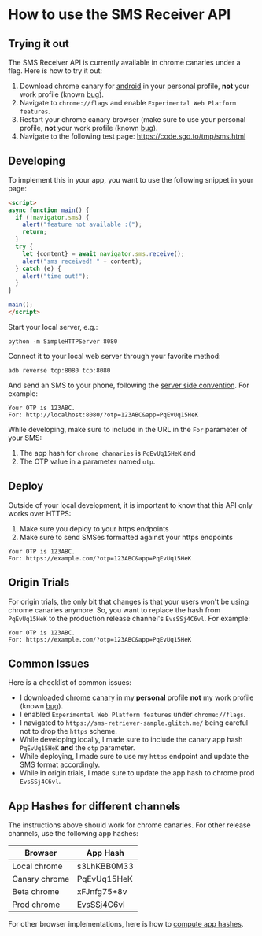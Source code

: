 # How to use the SMS Receiver API

## Trying it out

The SMS Receiver API is currently available in chrome canaries under a flag. Here is how to try it out:

1) Download chrome canary for [android](https://play.google.com/store/apps/details?id=com.chrome.canary) in your personal profile, **not** your work profile (known [bug](https://bugs.chromium.org/p/chromium/issues/detail?id=1000548)).
2) Navigate to `chrome://flags` and enable `Experimental Web Platform features`.
3) Restart your chrome canary browser (make sure to use your personal profile, **not** your work profile (known [bug](https://bugs.chromium.org/p/chromium/issues/detail?id=1000548)).
4) Navigate to the following test page: https://code.sgo.to/tmp/sms.html

## Developing

To implement this in your app, you want to use the following snippet in your page:

```html
<script>
async function main() {
  if (!navigator.sms) {
    alert("feature not available :(");
    return;
  }
  try {
    let {content} = await navigator.sms.receive();
    alert("sms received! " + content);
  } catch (e) {
    alert("time out!");
  }
}

main();
</script>
```

Start your local server, e.g.:

```
python -m SimpleHTTPServer 8080
```

Connect it to your local web server through your favorite method:

```
adb reverse tcp:8080 tcp:8080
```

And send an SMS to your phone, following the [server side convention](https://github.com/samuelgoto/sms-receiver#formatting). For example:

```
Your OTP is 123ABC.
For: http://localhost:8080/?otp=123ABC&app=PqEvUq15HeK
```

While developing, make sure to include in the URL in the `For` parameter of your SMS:

1) The app hash for `chrome chanaries` is `PqEvUq15HeK` and
2) The OTP value in a parameter named `otp`.

## Deploy

Outside of your local development, it is important to know that this API only works over HTTPS:

1) Make sure you deploy to your https endpoints
2) Make sure to send SMSes formatted against your https endpoints

```
Your OTP is 123ABC.
For: https://example.com/?otp=123ABC&app=PqEvUq15HeK
```

## Origin Trials

For origin trials, the only bit that changes is that your users won't be using chrome canaries anymore. So, you want to replace the hash from `PqEvUq15HeK` to the production release channel's `EvsSSj4C6vl`. For example:

```
Your OTP is 123ABC.
For: https://example.com/?otp=123ABC&app=PqEvUq15HeK
```

## Common Issues

Here is a checklist of common issues:

* I downloaded [chrome canary](https://play.google.com/store/apps/details?id=com.chrome.canary) in my **personal** profile **not** my work profile (known [bug](https://bugs.chromium.org/p/chromium/issues/detail?id=1000548)).
* I enabled `Experimental Web Platform features` under `chrome://flags`.
* I navigated to `https://sms-retriever-sample.glitch.me/` being careful not to drop the `https` scheme.
* While developing locally, I made sure to include the canary app hash `PqEvUq15HeK` **and** the `otp` parameter.
* While deploying, I made sure to use my `https` endpoint and update the SMS format accordingly.
* While in origin trials, I made sure to update the app hash to chrome prod `EvsSSj4C6vl`.

## App Hashes for different channels

The instructions above should work for chrome canaries. For other release channels, use the following app hashes:

| Browser        | App Hash      |
| -------------  | ------------- |
| Local chrome   | s3LhKBB0M33   |
| Canary chrome  | PqEvUq15HeK   |
| Beta chrome    | xFJnfg75+8v   |
| Prod chrome    | EvsSSj4C6vl   |

For other browser implementations, here is how to [compute app hashes](https://developers.google.com/identity/sms-retriever/verify#computing_your_apps_hash_string).

